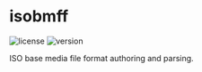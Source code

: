 # isobmff

![license](https://img.shields.io/badge/License-Apache_2.0-blue.svg)
![version](https://img.shields.io/badge/Version-0.1.0-red.svg)

ISO base media file format authoring and parsing.
